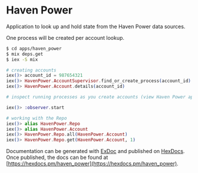 # Haven Power

Application to look up and hold state from the Haven Power data sources.

One process will be created per account lookup.

```bash
$ cd apps/haven_power
$ mix deps.get
$ iex -S mix
```

```elixir
# creating accounts
iex()> account_id = 987654321
iex()> HavenPower.AccountSupervisor.find_or_create_process(account_id)
iex()> HavenPower.Account.details(account_id)

# inspect running processes as you create accounts (view Haven Power application and click on PIDs to view their state)

iex()> :observer.start

# working with the Repo
iex()> alias HavenPower.Repo
iex()> alias HavenPower.Account
iex()> HavenPower.Repo.all(HavenPower.Account)
iex()> HavenPower.Repo.get(HavenPower.Account, 1)


```
Documentation can be generated with [ExDoc](https://github.com/elixir-lang/ex_doc)
and published on [HexDocs](https://hexdocs.pm). Once published, the docs can
be found at [https://hexdocs.pm/haven_power](https://hexdocs.pm/haven_power).

